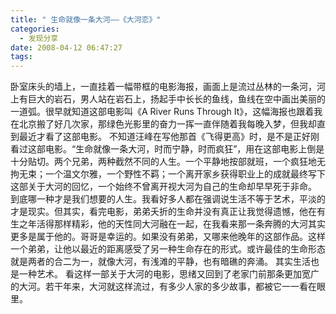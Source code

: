 ```yaml
---
title: " 生命就像一条大河——《大河恋》"
categories:
  - 发现分享
date: 2008-04-12 06:47:27
tags:
---
```


卧室床头的墙上，一直挂着一幅带框的电影海报，画面上是流过丛林的一条河，河上有巨大的岩石，男人站在岩石上，扬起手中长长的鱼线，鱼线在空中画出美丽的一道弧。很早就知道这部电影叫《A River Runs Through It》，这幅海报也跟着我在北京搬了好几次家，那绿色光影里的奋力一挥一直伴随着我每晚入梦，但我却直到最近才看了这部电影。 不知道汪峰在写他那首《飞得更高》时，是不是正好刚看过这部电影。“生命就像一条大河，时而宁静，时而疯狂”，用在这部电影上倒是十分贴切。两个兄弟，两种截然不同的人生。一个平静地按部就班，一个疯狂地无拘无束；一个温文尔雅，一个野性不羁；一个离开家乡获得职业上的成就最终写下这部关于大河的回忆，一个始终不曾离开视大河为自己的生命却早早死于非命。 到底哪一种才是我们想要的人生。我看好多人都在强调说生活不等于艺术，平淡的才是现实。但其实，看完电影，弟弟夭折的生命并没有真正让我觉得遗憾，他在有生之年活得那样精彩，他的天性同大河融在一起，在我看来那一条奔腾的大河其实更多是属于他的。哥哥是幸运的。如果没有弟弟，又哪来他晚年的这部作品。这样一个弟弟，让他以最近的距离感受了另一种生命存在的形式。或许最佳的生命形态就是两者的合二为一，就像大河，有浅滩的平静，也有暗礁的奔涌。 其实生活也是一种艺术。 看这样一部关于大河的电影，思绪又回到了老家门前那条更加宽广的大河。若干年来，大河就这样流过，有多少人家的多少故事，都被它一一看在眼里。